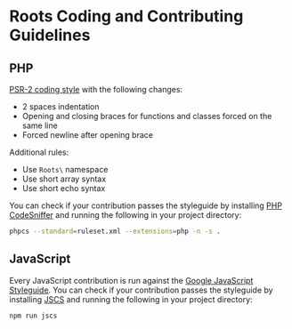 # Roots Coding and Contributing Guidelines

## PHP

[PSR-2 coding style](https://github.com/php-fig/fig-standards/blob/master/accepted/PSR-2-coding-style-guide.md) with the following changes:

* 2 spaces indentation
* Opening and closing braces for functions and classes forced on the same line
* Forced newline after opening brace

Additional rules:

* Use `Roots\` namespace
* Use short array syntax
* Use short echo syntax

You can check if your contribution passes the styleguide by installing [PHP CodeSniffer](https://github.com/squizlabs/PHP_CodeSniffer) and running the following in your project directory:

```bash
phpcs --standard=ruleset.xml --extensions=php -n -s .
```

## JavaScript

Every JavaScript contribution is run against the [Google JavaScript Styleguide](https://google-styleguide.googlecode.com/svn/trunk/javascriptguide.xml). You can check if your contribution passes the styleguide by installing [JSCS](http://jscs.info/) and running the following in your project directory:

```bash
npm run jscs
```
